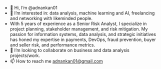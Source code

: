 - 👋 Hi, I’m @adnankan01
- 👀 I’m interested in: data analysis, machine learning and AI, freelancing and networking with likeminded people.
- With 5 years of experience as a Senior Risk Analyst, I specialize in project planning, stakeholder management,
and risk mitigation. My passion for information systems, data analysis, and strategic initiatives has honed my
expertise in payments, DevOps, fraud prevention, buyer and seller risk, and performance metrics. 
- 💞️ I’m looking to collaborate on business and data analysis projects/work.
- 📫 How to reach me adnankan01@gmail.com

<!---
adnankan01/adnankan01 is a ✨ special ✨ repository because its `README.md` (this file) appears on your GitHub profile.
You can click the Preview link to take a look at your changes.
--->
